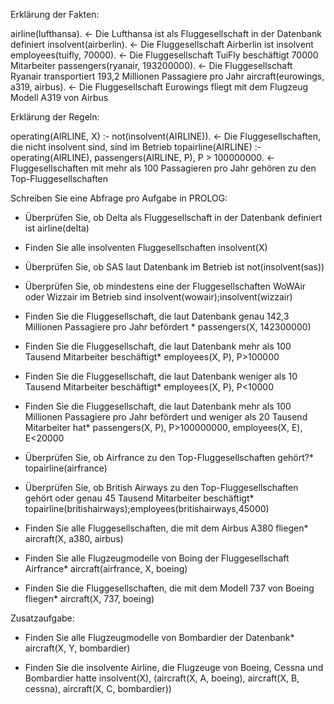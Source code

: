 ﻿Erklärung der Fakten:

airline(lufthansa). <- Die Lufthansa ist als Fluggesellschaft in der Datenbank definiert
insolvent(airberlin). <- Die Fluggesellschaft Airberlin ist insolvent 
employees(tuifly, 70000). <- Die Fluggesellschaft TuiFly beschäftigt 70000 Mitarbeiter
passengers(ryanair, 193200000). <- Die Fluggesellschaft Ryanair transportiert 193,2 Millionen Passagiere pro Jahr 
aircraft(eurowings, a319, airbus). <- Die Fluggesellschaft Eurowings fliegt mit dem Flugzeug Modell A319 von Airbus 

Erklärung der Regeln:

operating(AIRLINE, X) :- 
	not(insolvent(AIRLINE)). <- Die Fluggesellschaften, die nicht insolvent sind, sind im Betrieb
topairline(AIRLINE) :-
	operating(AIRLINE),
	passengers(AIRLINE, P),
	P > 100000000. <- Fluggesellschaften mit mehr als 100 Passagieren pro Jahr gehören zu den Top-Fluggesellschaften

Schreiben Sie eine Abfrage pro Aufgabe in PROLOG:

- Überprüfen Sie, ob Delta als Fluggesellschaft in der Datenbank definiert ist
airline(delta)

- Finden Sie alle insolventen Fluggesellschaften
insolvent(X)

- Überprüfen Sie, ob SAS laut Datenbank im Betrieb ist
not(insolvent(sas))

- Überprüfen Sie, ob mindestens eine der Fluggesellschaften WoWAir oder Wizzair im Betrieb sind
insolvent(wowair);insolvent(wizzair)

- Finden Sie die Fluggesellschaft, die laut Datenbank genau 142,3 Millionen Passagiere pro Jahr befördert *
passengers(X, 142300000)

- Finden Sie die Fluggesellschaft, die laut Datenbank mehr als 100 Tausend Mitarbeiter beschäftigt*
employees(X, P), P>100000

- Finden Sie die Fluggesellschaft, die laut Datenbank weniger als 10 Tausend Mitarbeiter beschäftigt*
employees(X, P), P<10000

- Finden Sie die Fluggesellschaft, die laut Datenbank mehr als 100 Millionen Passagiere pro Jahr befördert und weniger als 20 Tausend Mitarbeiter hat*
passengers(X, P), P>100000000, employees(X, E), E<20000

- Überprüfen Sie, ob Airfrance zu den Top-Fluggesellschaften gehört?*
topairline(airfrance)

- Überprüfen Sie, ob British Airways zu den Top-Fluggesellschaften gehört oder genau 45 Tausend Mitarbeiter beschäftigt* 
topairline(britishairways);employees(britishairways,45000)

- Finden Sie alle Fluggesellschaften, die mit dem Airbus A380 fliegen*
aircraft(X, a380, airbus)

- Finden Sie alle Flugzeugmodelle von Boing der Fluggesellschaft Airfrance*
aircraft(airfrance, X, boeing)

- Finden Sie die Fluggesellschaften, die mit dem Modell 737 von Boeing fliegen*
aircraft(X, 737, boeing)

Zusatzaufgabe:

- Finden Sie alle Flugzeugmodelle von Bombardier der Datenbank*
aircraft(X, Y, bombardier)

- Finden Sie die insolvente Airline, die Flugzeuge von Boeing, Cessna und Bombardier hatte 
insolvent(X), (aircraft(X, A, boeing), aircraft(X, B, cessna), aircraft(X, C, bombardier))
